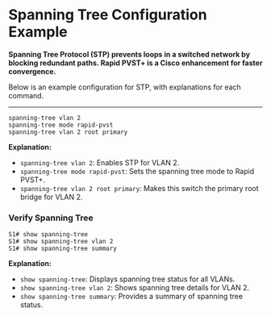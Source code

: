 # Spanning Tree Configuration Example

**Spanning Tree Protocol (STP) prevents loops in a switched network by blocking redundant paths. Rapid PVST+ is a Cisco enhancement for faster convergence.**

Below is an example configuration for STP, with explanations for each command.

---

```
spanning-tree vlan 2
spanning-tree mode rapid-pvst
spanning-tree vlan 2 root primary
```
**Explanation:**
- `spanning-tree vlan 2`: Enables STP for VLAN 2.
- `spanning-tree mode rapid-pvst`: Sets the spanning tree mode to Rapid PVST+.
- `spanning-tree vlan 2 root primary`: Makes this switch the primary root bridge for VLAN 2.

### Verify Spanning Tree

```
S1# show spanning-tree
S1# show spanning-tree vlan 2
S1# show spanning-tree summary
```
**Explanation:**
- `show spanning-tree`: Displays spanning tree status for all VLANs.
- `show spanning-tree vlan 2`: Shows spanning tree details for VLAN 2.
- `show spanning-tree summary`: Provides a summary of spanning tree status.
